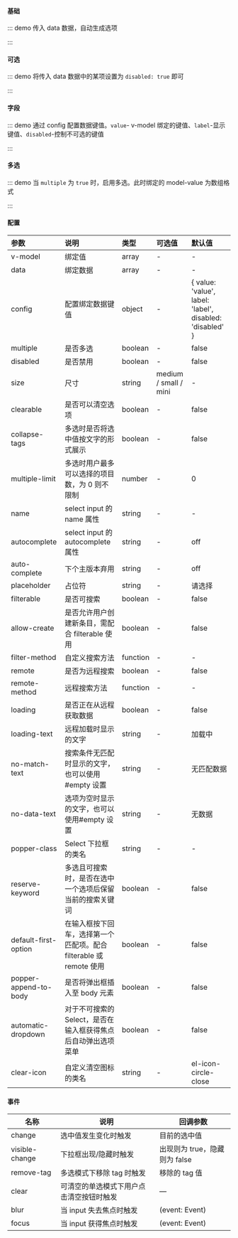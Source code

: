 #### 基础

::: demo 传入 data 数据，自动生成选项

<template>
  <ele-select
    v-model="select"
    :data="data"
  />
</template>

<script>
import { ref } from 'vue'

export default {
  setup() {
    const select = ref('')
    const data = ref([
      { value: 'Go', label: 'go' },
      { value: 'JavaScript', label: 'javascript' },
      { value: 'Python', label: 'python' },
      { value: 'Dart', label: 'dart' },
      { value: 'V', label: 'v' },
    ])

    return {
      select,
      data,
    }
  }
}
</script>

:::

#### 可选

::: demo 将传入 data 数据中的某项设置为 `disabled: true` 即可

<template>
  <ele-select
    v-model="select1"
    :data="list"
  />
</template>

<script>
import { ref } from 'vue'

export default {
  setup() {
    const select1 = ref('')
    const list = ref([
      { value: 'Go', label: 'go', disabled: true },
      { value: 'JavaScript', label: 'javascript' },
      { value: 'Python', label: 'python' },
      { value: 'Dart', label: 'dart' },
      { value: 'V', label: 'v' },
    ])

    return {
      select1,
      list,
    }
  }
}
</script>

:::

#### 字段

::: demo 通过 config 配置数据键值。`value`- v-model 绑定的键值、`label`-显示键值、`disabled`-控制不可选的键值

<template>
  <ele-select
    v-model="select2"
    :data="data"
    :config="config"
  />
</template>

<script>
import { ref } from 'vue'

export default {
  setup() {
    const select2 = ref('')
    const config = ref({ value: 'label', label: 'value' })
    const data = ref([
      { value: 'Go', label: 'go' },
      { value: 'JavaScript', label: 'javascript' },
      { value: 'Python', label: 'python' },
      { value: 'Dart', label: 'dart' },
      { value: 'V', label: 'v' },
    ])

    return {
      select2,
      config,
      data,
    }
  }
}
</script>

:::

#### 多选

::: demo 当 `multiple` 为 `true` 时，启用多选。此时绑定的 model-value 为数组格式

<template>
  <ele-select
    v-model="select"
    :data="data"
    multiple
  />
</template>

<script>
import { ref } from 'vue'

export default {
  setup() {
    const select = ref([])
    const data = ref([
      { value: 'Go', label: 'go' },
      { value: 'JavaScript', label: 'javascript' },
      { value: 'Python', label: 'python' },
      { value: 'Dart', label: 'dart' },
      { value: 'V', label: 'v' },
    ])

    return {
      select,
      data,
    }
  }
}
</script>

:::

#### 配置

| 参数                  | 说明                                                               | 类型     | 可选值                | 默认值                                                   |
| :-------------------- | :----------------------------------------------------------------- | :------- | :-------------------- | :------------------------------------------------------- |
| v-model               | 绑定值                                                             | array    | -                     | -                                                        |
| data                  | 绑定数据                                                           | array    | -                     | -                                                        |
| config                | 配置绑定数据键值                                                   | object   | -                     | { value: 'value', label: 'label', disabled: 'disabled' } |
| multiple              | 是否多选                                                           | boolean  | -                     | false                                                    |
| disabled              | 是否禁用                                                           | boolean  | -                     | false                                                    |
| size                  | 尺寸                                                               | string   | medium / small / mini | -                                                        |
| clearable             | 是否可以清空选项                                                   | boolean  | -                     | false                                                    |
| collapse-tags         | 多选时是否将选中值按文字的形式展示                                 | boolean  | -                     | false                                                    |
| multiple-limit        | 多选时用户最多可以选择的项目数，为 0 则不限制                      | number   | -                     | 0                                                        |
| name                  | select input 的 name 属性                                          | string   | -                     | -                                                        |
| autocomplete          | select input 的 autocomplete 属性                                  | string   | -                     | off                                                      |
| auto-complete         | 下个主版本弃用                                                     | string   | -                     | off                                                      |
| placeholder           | 占位符                                                             | string   | -                     | 请选择                                                   |
| filterable            | 是否可搜索                                                         | boolean  | -                     | false                                                    |
| allow-create          | 是否允许用户创建新条目，需配合 filterable 使用                     | boolean  | -                     | false                                                    |
| filter-method         | 自定义搜索方法                                                     | function | -                     | -                                                        |
| remote                | 是否为远程搜索                                                     | boolean  | -                     | false                                                    |
| remote-method         | 远程搜索方法                                                       | function | -                     | -                                                        |
| loading               | 是否正在从远程获取数据                                             | boolean  | -                     | false                                                    |
| loading-text          | 远程加载时显示的文字                                               | string   | -                     | 加载中                                                   |
| no-match-text         | 搜索条件无匹配时显示的文字，也可以使用#empty 设置                  | string   | -                     | 无匹配数据                                               |
| no-data-text          | 选项为空时显示的文字，也可以使用#empty 设置                        | string   | -                     | 无数据                                                   |
| popper-class          | Select 下拉框的类名                                                | string   | -                     | -                                                        |
| reserve-keyword       | 多选且可搜索时，是否在选中一个选项后保留当前的搜索关键词           | boolean  | -                     | false                                                    |
| default-first-option  | 在输入框按下回车，选择第一个匹配项。配合 filterable 或 remote 使用 | boolean  | -                     | false                                                    |
| popper-append-to-body | 是否将弹出框插入至 body 元素                                       | boolean  | -                     | false                                                    |
| automatic-dropdown    | 对于不可搜索的 Select，是否在输入框获得焦点后自动弹出选项菜单      | boolean  | -                     | false                                                    |
| clear-icon            | 自定义清空图标的类名                                               | string   | -                     | el-icon-circle-close                                     |

#### 事件

| 名称           | 说明                                     | 回调参数                      |
| -------------- | ---------------------------------------- | ----------------------------- |
| change         | 选中值发生变化时触发                     | 目前的选中值                  |
| visible-change | 下拉框出现/隐藏时触发                    | 出现则为 true，隐藏则为 false |
| remove-tag     | 多选模式下移除 tag 时触发                | 移除的 tag 值                 |
| clear          | 可清空的单选模式下用户点击清空按钮时触发 | —                             |
| blur           | 当 input 失去焦点时触发                  | (event: Event)                |
| focus          | 当 input 获得焦点时触发                  | (event: Event)                |
